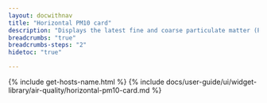 ```yaml
---
layout: docwithnav
title: "Horizontal PM10 card"
description: "Displays the latest fine and coarse particulate matter (PM10) telemetry in a scalable horizontal layout."
breadcrumbs: "true"
breadcrumbs-steps: "2"
hidetoc: "true"

---
```

{% include get-hosts-name.html %}
{% include docs/user-guide/ui/widget-library/air-quality/horizontal-pm10-card.md %}
